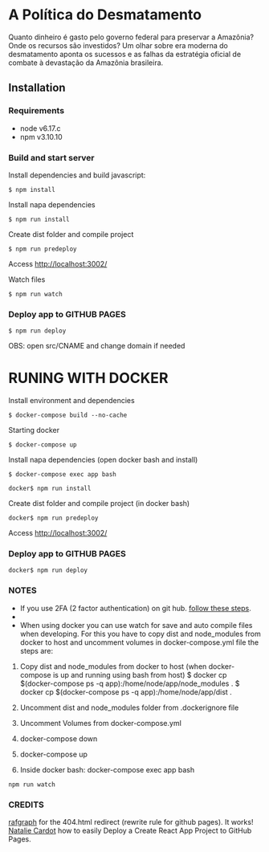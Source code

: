 # A Política do Desmatamento

Quanto dinheiro é gasto pelo governo federal para preservar a Amazônia? Onde os recursos são investidos? Um olhar sobre era moderna do desmatamento aponta os sucessos e as falhas da estratégia oficial de combate à devastação da Amazônia brasileira.

## Installation

### Requirements

- node v6.17.c
- npm v3.10.10

### Build and start server

Install dependencies and build javascript:
```
$ npm install
```

Install napa dependencies
```
$ npm run install
```

Create dist folder and compile project
```
$ npm run predeploy
```

Access [http://localhost:3002/](http://localhost:3002/)

Watch files
```
$ npm run watch
```


### Deploy app to GITHUB PAGES

```
$ npm run deploy
```

OBS: open src/CNAME and change domain if needed

# RUNING WITH DOCKER

Install environment and dependencies
```
$ docker-compose build --no-cache
```

Starting docker
```
$ docker-compose up
```

Install napa dependencies (open docker bash and install)
```
$ docker-compose exec app bash
```
```
docker$ npm run install
```

Create dist folder and compile project (in docker bash)
```
docker$ npm run predeploy
```

Access [http://localhost:3002/](http://localhost:3002/)

### Deploy app to GITHUB PAGES

```
docker$ npm run deploy
```

### NOTES
- If you use 2FA (2 factor authentication) on git hub. [follow these steps](https://medium.com/@ginnyfahs/github-error-authentication-failed-from-command-line-3a545bfd0ca8).
- 
- When using docker you can use watch for save and auto compile files when developing. For this you have to copy dist and node_modules from docker to host and uncomment volumes in docker-compose.yml file the steps are:

1. Copy dist and node_modules from docker to host (when docker-compose is up and running using bash from host)
$ docker cp $(docker-compose ps -q app):/home/node/app/node_modules .
$ docker cp $(docker-compose ps -q app):/home/node/app/dist .

2. Uncomment dist and node_modules folder from .dockerignore file

3. Uncomment Volumes from docker-compose.yml

4. docker-compose down

5. docker-compose up

6. Inside docker bash: docker-compose exec app bash
```
npm run watch
```

### CREDITS
[rafgraph](https://github.com/rafgraph/spa-github-pages) for the 404.html redirect (rewrite rule for github pages). It works!
[Natalie Cardot](https://medium.com/@nataliecardot/easily-deploy-a-create-react-app-project-to-github-pages-280529adb086) how to easily Deploy a Create React App Project to GitHub Pages.

